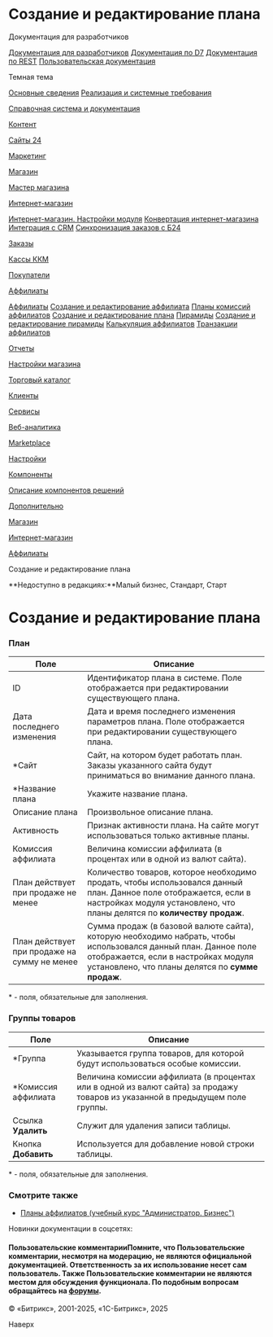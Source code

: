 # Создание и редактирование плана

Документация для разработчиков

[Документация для разработчиков](https://dev.1c-bitrix.ru/api_help/)
[Документация по D7](https://dev.1c-bitrix.ru/api_d7/)
[Документация по REST](https://dev.1c-bitrix.ru/rest_help/)
[Пользовательская документация](https://dev.1c-bitrix.ru/user_help/)

Темная тема

[Основные сведения](/user_help/index.php)
[Реализация и системные требования](/user_help/reqintro.php)

[Справочная система и документация](/user_help/help/index.php)

[Контент](/user_help/content/index.php)

[Сайты 24](/user_help/sites24/index.php)

[Маркетинг](/user_help/marketing/index.php)

[Магазин](/user_help/store/index.php)

[Мастер магазина](/user_help/store/storeassist.php)

[Интернет-магазин](/user_help/store/sale/index.php)

[Интернет-магазин. Настройки модуля](/user_help/store/sale/settings_sale.php)
[Конвертация интернет-магазина](/user_help/store/sale/sale_converter.php)
[Интеграция с CRM](/user_help/store/sale/sale_crm.php)
[Синхронизация заказов с Б24](/user_help/store/sale/sale_order_crm.php)

[Заказы](/user_help/store/sale/orders/index.php)

[Кассы ККМ](/user_help/store/sale/cashbox/index.php)

[Покупатели](/user_help/store/sale/user_accounts/index.php)

[Аффилиаты](/user_help/store/sale/affiliates/index.php)

[Аффилиаты](/user_help/store/sale/affiliates/sale_affiliate.php)
[Создание и редактирование аффилиата](/user_help/store/sale/affiliates/sale_affiliate_edit.php)
[Планы комиссий аффилиатов](/user_help/store/sale/affiliates/sale_affiliate_plan.php)
[Создание и редактирование плана](/user_help/store/sale/affiliates/sale_affiliate_plan_edit.php)
[Пирамиды](/user_help/store/sale/affiliates/sale_affiliate_tier.php)
[Создание и редактирование пирамиды](/user_help/store/sale/affiliates/sale_affiliate_tier_edit.php)
[Калькуляция аффилиатов](/user_help/store/sale/affiliates/sale_affiliate_calc.php)
[Транзакции аффилиатов](/user_help/store/sale/affiliates/sale_affiliate_transact.php)

[Отчеты](/user_help/store/sale/statistic/index.php)

[Настройки магазина](/user_help/store/sale/settings/index.php)

[Торговый каталог](/user_help/store/catalog/index.php)

[Клиенты](/user_help/clients/index.php)

[Сервисы](/user_help/service/index.php)

[Веб-аналитика](/user_help/statistic/index.php)

[Marketplace](/user_help/marketplace/index.php)

[Настройки](/user_help/settings/index.php)

[Компоненты](/user_help/components/index.php)

[Описание компонентов решений](/user_help/description_decisions/index.php)

[Дополнительно](/user_help/additional/index.php)

[Магазин](/user_help/store/index.php)

[Интернет-магазин](/user_help/store/sale/index.php)

[Аффилиаты](/user_help/store/sale/affiliates/index.php)

Создание и редактирование плана

**Недоступно в редакциях:**Малый бизнес, Стандарт, Старт

# Создание и редактирование плана

### План

| Поле | Описание |
| --- | --- |
| ID | Идентификатор плана в системе. Поле отображается при редактировании существующего плана. |
| Дата последнего изменения | Дата и время последнего изменения параметров плана. Поле отображается при редактировании существующего плана. |
| \*Сайт | Сайт, на котором будет работать план. Заказы указанного сайта будут приниматься во внимание данного плана. |
| \*Название плана | Укажите название плана. |
| Описание плана | Произвольное описание плана. |
| Активность | Признак активности плана. На сайте могут использоваться только активные планы. |
| Комиссия аффилиата | Величина комиссии аффилиата (в процентах или в одной из валют сайта). |
| План действует при продаже не менее | Количество товаров, которое необходимо продать, чтобы использовался данный план. Данное поле отображается, если в настройках модуля установлено, что планы делятся по **количеству продаж**. |
| План действует при продаже на сумму не менее | Сумма продаж (в базовой валюте сайта), которую необходимо набрать, чтобы использовался данный план. Данное поле отображается, если в настройках модуля установлено, что планы делятся по **сумме продаж**. |

\* - поля, обязательные для заполнения.

### Группы товаров

| Поле | Описание |
| --- | --- |
| \*Группа | Указывается группа товаров, для которой будут использоваться особые комиссии. |
| \*Комиссия аффилиата | Величина комиссии аффилиата (в процентах или в одной из валют сайта) за продажу товаров из указанной в предыдущем поле группы. |
| Ссылка **Удалить** | Служит для удаления записи таблицы. |
| Кнопка **Добавить** | Используется для добавление новой строки таблицы. |

\* - поля, обязательные для заполнения.

### Смотрите также

* [Планы аффилиатов (учебный курс "Администратор. Бизнес")](https://dev.1c-bitrix.ru/learning/course/index.php?COURSE_ID=42&LESSON_ID=3202)

Новинки документации в соцсетях:

#### Пользовательские комментарииПомните, что Пользовательские комментарии, несмотря на модерацию, не являются официальной документацией. Ответственность за их использование несет сам пользователь. Также Пользовательские комментарии не являются местом для обсуждения функционала. По подобным вопросам обращайтесь на [форумы](http://dev.1c-bitrix.ru/community/forums/group1/).

© «Битрикс», 2001-2025, «1С-Битрикс», 2025

Наверх
